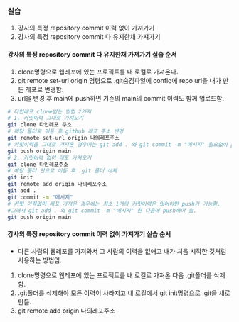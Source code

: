 ### 실습
1. 강사의 특정 repository commit 이력 없이 가져가기
2. 강사의 특정 repository commit 다 유지한채 가져가기

#### 강사의 특정 repository commit 다 유지한채 가져가기 실습 순서
1. clone명령으로 웹레포에 있는 프로젝트를 내 로컬로 가져온다.
2. git remote set-url origin 명령으로 .git숨김파일에 config에 repo url을 내가 만든 레포로 변경함.
3. url을 변경 후 main에 push하면 기존의 main의 commit 이력도 함께 업로드함. 

```sh
# 타인레포 clone받는 방법 2가지
# 1. 커밋이력 그대로 가져오기
git clone 타인레포 주소
# 해당 폴더로 이동 후 github 레포 주소 변경
git remote set-url origin 나의레포주소
# 커밋이력을 그대로 가져온 경우에는 git add . 와 git commit -m "메시지" 필요없이 push함 
git push origin main
# 2. 커밋이력 없이 레포 가져오기
git clone 타인레포주소
# 해당 폴더 안으로 이동 후 .git 폴더 삭제
git init
git remote add origin 나의레포주소
git add .
git commit -m "메시지"
# 커밋 이력없이 레포 가져온 경우에는 최소 1개의 커밋이력은 있어야만 push가 가능함. 
#그래서 git add . 와 git commit -m "메시지" 한 다음에 push해야 함. 
git push origin main

```

#### 강사의 특정 repository commit 이력 없이 가져가기 실습 순서
* 다른 사람의 웹레포를 가져와서 그 사람의 이력을 없애고 내가 처음 시작한 것처럼 사용하는 방법임.
1. clone명령으로 웹레포에 있는 프로젝트를 내 로컬로 가져온 다음 .git폴더를 삭제함.
2. .git폴더를 삭제해야 모든 이력이 사라지고 내 로컬에서 git init명령으로 .git을 새로 만듬.
3. git remote add origin 나의레포주소
